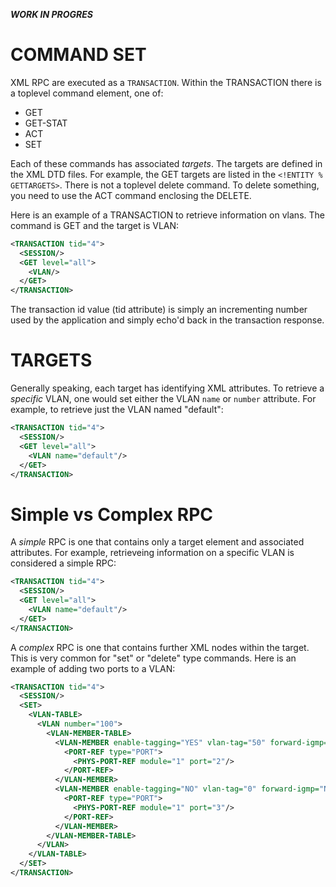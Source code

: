 ___WORK IN PROGRES___

# COMMAND SET

XML RPC are executed as a `TRANSACTION`.  Within the TRANSACTION there is a toplevel command element, one of:
  
  - GET
  - GET-STAT
  - ACT
  - SET

Each of these commands has associated _targets_.  The targets are defined in the XML DTD files.  For example, the GET targets are listed in the `<!ENTITY % GETTARGETS>`.  There is not a toplevel delete command.  To delete something, you need to use the ACT command enclosing the DELETE.

Here is an example of a TRANSACTION to retrieve information on vlans.  The command is GET and the target is VLAN:
````xml
<TRANSACTION tid="4">
  <SESSION/>
  <GET level="all">
    <VLAN/>
  </GET>
</TRANSACTION>
````
The transaction id value (tid attribute) is simply an incrementing number used by the application and simply echo'd back in the transaction response.
# TARGETS

Generally speaking, each target has identifying XML attributes.  To retrieve a _specific_ VLAN, one would set either the VLAN `name` or `number` attribute.  For example, to retrieve just the VLAN named "default":
````xml
<TRANSACTION tid="4">
  <SESSION/>
  <GET level="all">
    <VLAN name="default"/>
  </GET>
</TRANSACTION>
````
# Simple vs Complex RPC

A _simple_ RPC is one that contains only a target element and associated attributes.  For example, retrieveing information on a specific VLAN is considered a simple RPC:
````xml
<TRANSACTION tid="4">
  <SESSION/>
  <GET level="all">
    <VLAN name="default"/>
  </GET>
</TRANSACTION>
````

A _complex_ RPC is one that contains further XML nodes within the target.  This is very common for "set" or "delete" type commands.  Here is an example of adding two ports to a VLAN:
````xml
<TRANSACTION tid="4">
  <SESSION/>
  <SET>
    <VLAN-TABLE>
      <VLAN number="100">
        <VLAN-MEMBER-TABLE>
          <VLAN-MEMBER enable-tagging="YES" vlan-tag="50" forward-igmp="NO" multicast-router="NO">
            <PORT-REF type="PORT">
              <PHYS-PORT-REF module="1" port="2"/>
            </PORT-REF>
          </VLAN-MEMBER>
          <VLAN-MEMBER enable-tagging="NO" vlan-tag="0" forward-igmp="NO" multicast-router="NO">
            <PORT-REF type="PORT">
              <PHYS-PORT-REF module="1" port="3"/>
            </PORT-REF>
          </VLAN-MEMBER>
        </VLAN-MEMBER-TABLE>
      </VLAN>
    </VLAN-TABLE>
  </SET>
</TRANSACTION>
````


